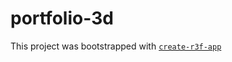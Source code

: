 # portfolio-3d

This project was bootstrapped with [`create-r3f-app`](https://github.com/utsuboco/create-r3f-app)